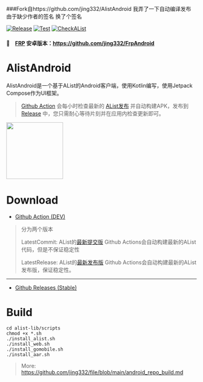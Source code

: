 ###Fork自https://github.com/jing332/AlistAndroid 我弄了一下自动编译发布  由于缺少作者的签名 换了个签名

[![Release](https://github.com/jing332/AlistAndroid/actions/workflows/release.yaml/badge.svg)](https://github.com/jing332/AlistAndroid/actions/workflows/release.yaml)
[![Test](https://github.com/jing332/AlistAndroid/actions/workflows/build.yaml/badge.svg)](https://github.com/jing332/AlistAndroid/actions/workflows/build.yaml)
[![CheckAList](https://github.com/jing332/AlistAndroid/actions/workflows/sync_alist.yaml/badge.svg)](https://github.com/jing332/AlistAndroid/actions/workflows/sync_alist.yaml)
#### 🚩　[FRP](https://github.com/fatedier/frp) 安卓版本：https://github.com/jing332/FrpAndroid

# AlistAndroid

AlistAndroid是一个基于AList的Android客户端，使用Kotlin编写，使用Jetpack Compose作为UI框架。

> [Github Action](https://github.com/jing332/AlistAndroid/actions/workflows/sync_alist.yaml)
> 会每小时检查最新的 [AList发布](https://github.com/alist-org/alist/releases)
> 并自动构建APK，发布到 [Release](https://github.com/jing332/AlistAndroid/releases)
> 中，您只需耐心等待片刻并在应用内检查更新即可。

<img src="./images/1.jpg" height="150px">

# Download

- [Github Action (DEV)](https://github.com/jing332/AlistAndroid/actions/workflows/build.yaml)

> 分为两个版本
>
> LatestCommit: AList的[最新提交版](https://github.com/alist-org/alist) Github
> Actions会自动构建最新的AList代码，但是不保证稳定性
>
> LatestRelease: AList的[最新发布版](https://github.com/alist-org/alist/releases/latest) Github
> Actions会自动构建最新的AList发布版，保证稳定性。

---

- [Github Releases (Stable)](https://github.com/jing332/AlistAndroid/releases)

# Build

```shell
cd alist-lib/scripts
chmod +x *.sh
./install_alist.sh
./install_web.sh
./install_gomobile.sh
./install_aar.sh
```
> More: https://github.com/jing332/file/blob/main/android_repo_build.md
>


